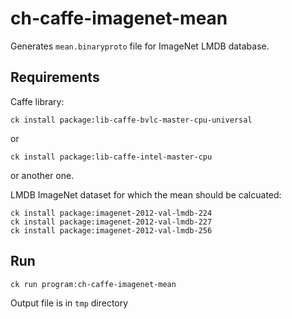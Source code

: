 # ch-caffe-imagenet-mean

Generates `mean.binaryproto` file for ImageNet LMDB database.

## Requirements

Caffe library:
```
ck install package:lib-caffe-bvlc-master-cpu-universal
```
or
```
ck install package:lib-caffe-intel-master-cpu
```
or another one.


LMDB ImageNet dataset for which the mean should be calcuated:
```
ck install package:imagenet-2012-val-lmdb-224
ck install package:imagenet-2012-val-lmdb-227
ck install package:imagenet-2012-val-lmdb-256
```

## Run
```
ck run program:ch-caffe-imagenet-mean
```
Output file is in `tmp` directory